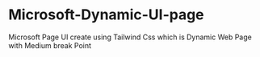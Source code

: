 # Microsoft-Dynamic-UI-page
Microsoft Page UI create using Tailwind Css which is Dynamic Web Page with Medium break Point
